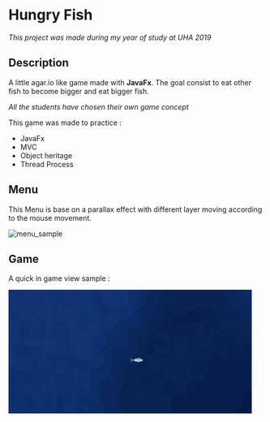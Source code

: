 # Hungry Fish
*This project was made during my year of study at UHA 2019*

## Description
A little agar.io like game made with **JavaFx**.
The goal consist to eat other fish to become bigger and eat bigger fish.

*All the students have chosen their own game concept*

This game was made to practice :
* JavaFx
* MVC
* Object heritage
* Thread Process

## Menu
This Menu is base on a parallax effect with different layer moving according to the mouse movement.

![menu_sample](documentation/menu.gif)

## Game
A quick in game view sample :

![game_sample](documentation/game.gif)